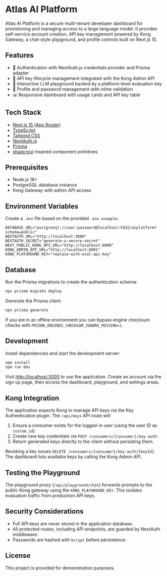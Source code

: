 # Atlas AI Platform

Atlas AI Platform is a secure multi-tenant developer dashboard for provisioning and managing access to a large language model. It provides self-service account creation, API key management powered by Kong Gateway, a chat-style playground, and profile controls built on Next.js 15.

## Features

- 🔐 Authentication with NextAuth.js credentials provider and Prisma adapter
- 🔑 API key lifecycle management integrated with the Kong Admin API
- 💬 Interactive LLM playground backed by a platform-level evaluation key
- 👤 Profile and password management with inline validation
- 📊 Responsive dashboard with usage cards and API key table

## Tech Stack

- [Next.js 15 (App Router)](https://nextjs.org)
- [TypeScript](https://www.typescriptlang.org/)
- [Tailwind CSS](https://tailwindcss.com/)
- [NextAuth.js](https://next-auth.js.org/)
- [Prisma](https://www.prisma.io/)
- [shadcn/ui](https://ui.shadcn.com/) inspired component primitives

## Prerequisites

- Node.js 18+
- PostgreSQL database instance
- Kong Gateway with admin API access

## Environment Variables

Create a `.env` file based on the provided `.env.example`:

```env
DATABASE_URL="postgresql://user:password@localhost:5432/aiplatform?schema=public"
NEXTAUTH_URL="http://localhost:3000"
NEXTAUTH_SECRET="generate-a-secure-secret"
NEXT_PUBLIC_KONG_API_URL="http://localhost:8000"
KONG_ADMIN_API_URL="http://localhost:8001"
KONG_PLAYGROUND_KEY="replace-with-eval-api-key"
```

## Database

Run the Prisma migrations to create the authentication schema:

```bash
npx prisma migrate deploy
```

Generate the Prisma client:

```bash
npx prisma generate
```

If you are in an offline environment you can bypass engine checksum checks with `PRISMA_ENGINES_CHECKSUM_IGNORE_MISSING=1`.

## Development

Install dependencies and start the development server:

```bash
npm install
npm run dev
```

Visit [http://localhost:3000](http://localhost:3000) to use the application. Create an account via the sign up page, then access the dashboard, playground, and settings areas.

## Kong Integration

The application expects Kong to manage API keys via the Key Authentication plugin. The `/api/keys` API route will:

1. Ensure a consumer exists for the logged-in user (using the user ID as `custom_id`).
2. Create new key credentials via `POST /consumers/{consumer}/key-auth`.
3. Return generated keys directly to the client without persisting them.

Revoking a key issues `DELETE /consumers/{consumer}/key-auth/{keyId}`. The dashboard lists available keys by calling the Kong Admin API.

## Testing the Playground

The playground proxy (`/api/playground/chat`) forwards prompts to the public Kong gateway using the `KONG_PLAYGROUND_KEY`. This isolates evaluation traffic from production API keys.

## Security Considerations

- Full API keys are never stored in the application database.
- All protected routes, including API endpoints, are guarded by NextAuth middleware.
- Passwords are hashed with `bcrypt` before persistence.

## License

This project is provided for demonstration purposes.

